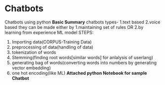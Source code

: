 # Chatbots
Chatbots using python
**Basic Summary**
chatbots
types-
1.text based
2.voice based
they can be made either by
1.maintaining set of rules OR
2.by learning from experience ML model
STEPS:
1. Importing data(CORPUS-Training Data)
2. preprocessing of data(handling of data)
3. tokenization of words
4. Stemming(finding root words[similar words] for anlalysis of userlang)
5. generating bag of words(converting words into numbers by generating vector embedding)
6. one hot encoding(like ML)
**Attached python Notebook for sample Chatbot**
